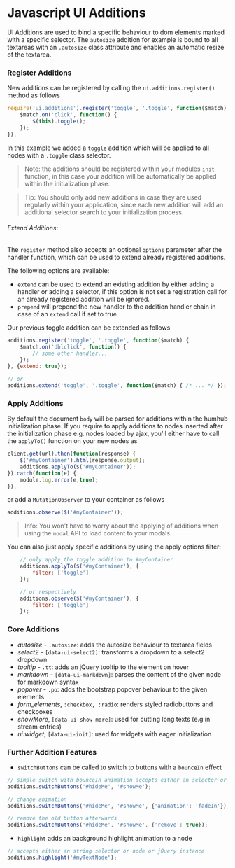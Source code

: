 Javascript UI Additions
=======

UI Additions are used to bind a specific behaviour to dom elements marked with a specific selector.
The `autosize` addition for example is bound to all textareas with an `.autosize` class attribute and enables an automatic resize of the textarea.

### Register Additions

New additions can be registered by calling the `ui.additions.register()` method as follows

```javascript
require('ui.additions').register('toggle', '.toggle', function($match) {
    $match.on('click', function() {
        $(this).toggle();
    });
});
```
In this example we added a `toggle` addition which will be applied to all nodes with a `.toggle` class selector.

> Note: the additions should be registered within your modules `init` function, in this case your addition will be automatically be applied within the initialization phase.

> Tip: You should only add new additions in case they are used regularly within your application, since each new addition will add an additional selector search to your initialization process.

###### Extend Additions:

The `register` method also accepts an optional `options` parameter after the handler function, which can be used to extend already registered additions.

The following options are available:

- `extend` can be used to extend an existing addition by either adding a handler or adding a selector, if this option is not set a registration call for an already registered addition will be ignored.
- `prepend` will prepend the new handler to the addition handler chain in case of an `extend` call if set to true

Our previous toggle addition can be extended as follows

```javascript
additions.register('toggle', '.toggle', function($match) {
    $match.on('dblclick', function() {
        // some other handler...
    });
}, {extend: true});

// or
additions.extend('toggle', '.toggle', function($match) { /* ... */ });
```

### Apply Additions

By default the document `body` will be parsed for additions within the humhub initialization phase. If you require to apply additions to nodes inserted after the initialization phase e.g. nodes loaded by ajax, you'll either have to call the `applyTo()` function on your new nodes as

```javascript
client.get(url).then(function(response) {
    $('#myContainer').html(response.output);
    additions.applyTo($('#myContainer'));
}).catch(function(e) {
    module.log.error(e,true);
});
```

or add a `MutationObserver` to your container as follows

```javascript
additions.observe($('#myContainer'));
```

> Info: You won't have to worry about the applying of additions when using the `modal` API to load content to your modals.

You can also just apply specific additions by using the apply options filter:

```javascript
    // only apply the toggle addition to #myContainer
    additions.applyTo($('#myContainer'), {
        filter: ['toggle']
    });

    // or respectively
    additions.observe($('#myContainer'), {
        filter: ['toggle']
    });
```

### Core Additions

 - *autosize* - `.autosize`: adds the autosize behaviour to textarea fields
 - *select2* - `[data-ui-select2]`: transforms a dropdown to a select2 dropdown
 - *tooltip* - `.tt`: adds an jQuery tooltip to the element on hover 
 - *markdown* - `[data-ui-markdown]`: parses the content of the given node for markdown syntax
 - *popover* - `.po`: adds the bootstrap popover behaviour to the given elements
 - *form_elements*, `:checkbox, :radio`: renders styled radiobuttons and checkboxes
 - *showMore*, `[data-ui-show-more]`: used for cutting long texts (e.g in stream entries)
 - *ui.widget*, `[data-ui-init]`: used for widgets with eager initialization

### Further Addition Features

 - `switchButtons` can be called to switch to buttons with a `bounceIn` effect
 
```javascript
// simple switch with bounceIn animation accepts either an selector or node or jQuery instance
additions.switchButtons('#hideMe', '#showMe');

// change animation
additions.switchButtons('#hideMe', '#showMe', {'animation': 'fadeIn'});

// remove the old button afterwards
additions.switchButtons('#hideMe', '#showMe', {'remove': true});
```

 - `highlight` adds an background highlight animation to a node

```javascript
// accepts either an string selector or node or jQuery instance
additions.highlight('#myTextNode');
```